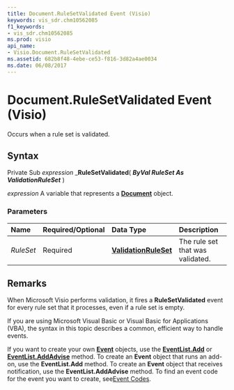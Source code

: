 ```yaml
---
title: Document.RuleSetValidated Event (Visio)
keywords: vis_sdr.chm10562085
f1_keywords:
- vis_sdr.chm10562085
ms.prod: visio
api_name:
- Visio.Document.RuleSetValidated
ms.assetid: 682b8f48-4ebe-ce53-f816-3d82a4ae0034
ms.date: 06/08/2017
---
```



# Document.RuleSetValidated Event (Visio)

Occurs when a rule set is validated.


## Syntax

Private Sub  _expression_ _**RuleSetValidated**( **_ByVal RuleSet As ValidationRuleSet_** )

 _expression_ A variable that represents a **[Document](Visio.Document.md)** object.


### Parameters



|**Name**|**Required/Optional**|**Data Type**|**Description**|
|:-----|:-----|:-----|:-----|
| _RuleSet_|Required| **[ValidationRuleSet](Visio.ValidationRuleSet.md)**|The rule set that was validated.|

## Remarks

When Microsoft Visio performs validation, it fires a  **RuleSetValidated** event for every rule set that it processes, even if a rule set is empty.

If you are using Microsoft Visual Basic or Visual Basic for Applications (VBA), the syntax in this topic describes a common, efficient way to handle events.

If you want to create your own  **[Event](Visio.Event.md)** objects, use the **[EventList.Add](Visio.EventList.Add.md)** or **[EventList.AddAdvise](Visio.EventList.AddAdvise.md)** method. To create an **Event** object that runs an add-on, use the **EventList.Add** method. To create an **Event** object that receives notification, use the **EventList.AddAdvise** method. To find an event code for the event you want to create, see[Event Codes](http://msdn.microsoft.com/library/de8f5c7a-421d-ebcf-22b6-4310a202ef64%28Office.15%29.aspx).


